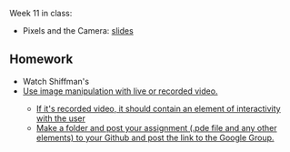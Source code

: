 Week 11 in class:
<ul>
<li>Pixels and the Camera: <a href="https://docs.google.com/presentation/d/1GLwuQjM5U3vQ0nWwizPUwdA78l0wi3K9L03hXbc--64/edit#slide=id.p">slides</a></li>
</ul>

<h2>Homework</h2>
<ul>
<li>Watch Shiffman's <a href="https://www.youtube.com/watch?v=WH31daSj4nc&index=1&list=PLRqwX-V7Uu6bw0bVn4M63p8TMJf3OhGy8" video videos</a></li>
<li>Use image manipulation with live or recorded video.</li>
<ul>
<li>If it's recorded video, it should contain an element of interactivity with the user</li>
<li>Make a folder and post your assignment (.pde file and any other elements) to your Github and post the link to the Google Group. </li>
</ul>
</ul>
